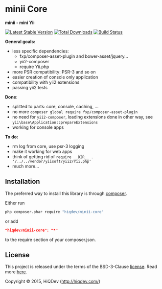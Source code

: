minii Core
==========

**minii - mini Yii**

[![Latest Stable Version](https://poser.pugx.org/minii/core/v/stable)](https://packagist.org/packages/minii/core)
[![Total Downloads](https://poser.pugx.org/minii/core/downloads)](https://packagist.org/packages/minii/core)
[![Build Status](https://img.shields.io/travis/hiqdev/minii-core.svg)](https://travis-ci.org/hiqdev/minii-core)

**General goals:**
- less specific dependencies:
    - fxp/composer-asset-plugin and bower-asset/jquery...
    - yii2-composer
    - require Yii.php
- more PSR compatibility: PSR-3 and so on
- easier creation of console only application
- compatibility with yii2 extensions
- passing yii2 tests

**Done:**
- splitted to parts: core, console, caching, ...
- no more `composer global require fxp/composer-asset-plugin`
- no need for `yii2-composer`, loading extensions done in other way, see `yii\base\Application::prepareExtensions`
- working for console apps

**To do:**
- rm log from core, use psr-3 logging
- make it working for web apps
- think of getting rid of `require __DIR__ . '/../../vendor/yiisoft/yii2/Yii.php'`
- much more...

## Installation

The preferred way to install this library is through [composer](http://getcomposer.org/download/).

Either run

```sh
php composer.phar require "hiqdev/minii-core"
```

or add

```json
"hiqdev/minii-core": "*"
```

to the require section of your composer.json.

## License

This project is released under the terms of the BSD-3-Clause [license](LICENSE).
Read more [here](http://choosealicense.com/licenses/bsd-3-clause).

Copyright © 2015, HiQDev (http://hiqdev.com/)
